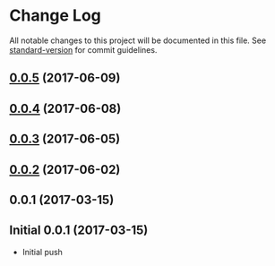 # Change Log

All notable changes to this project will be documented in this file. See [standard-version](https://github.com/conventional-changelog/standard-version) for commit guidelines.

<a name="0.0.5"></a>
## [0.0.5](https://github.com/sayuthisobri/angular-msms-utils/compare/v0.0.4...v0.0.5) (2017-06-09)



<a name="0.0.4"></a>
## [0.0.4](https://github.com/sayuthisobri/angular-msms-utils/compare/v0.0.3...v0.0.4) (2017-06-08)



<a name="0.0.3"></a>
## [0.0.3](https://github.com/sayuthisobri/angular-msms-utils/compare/v0.0.2...v0.0.3) (2017-06-05)



<a name="0.0.2"></a>
## [0.0.2](https://github.com/sayuthisobri/ng2-msms-utils/compare/v0.0.1...v0.0.2) (2017-06-02)



<a name="0.0.1"></a>
## 0.0.1 (2017-03-15)



<a name="0.0.1"></a>
## Initial 0.0.1 (2017-03-15)
* Initial push
